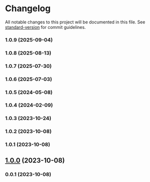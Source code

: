 # Changelog

All notable changes to this project will be documented in this file. See [standard-version](https://github.com/conventional-changelog/standard-version) for commit guidelines.

### 1.0.9 (2025-09-04)

### 1.0.8 (2025-08-13)

### 1.0.7 (2025-07-30)

### 1.0.6 (2025-07-03)

### 1.0.5 (2024-05-08)

### 1.0.4 (2024-02-09)

### 1.0.3 (2023-10-24)

### 1.0.2 (2023-10-08)

### 1.0.1 (2023-10-08)

## [1.0.0](https://github.com/kikobeats/time-span/compare/v0.0.1...v1.0.0) (2023-10-08)

### 0.0.1 (2023-10-08)
